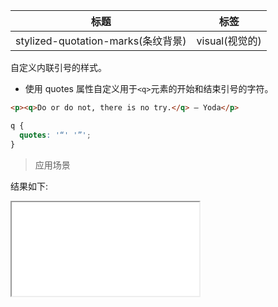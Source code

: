 | 标题                               | 标签           |
| ---------------------------------- | -------------- |
| stylized-quotation-marks(条纹背景) | visual(视觉的) |

自定义内联引号的样式。

- 使用 quotes 属性自定义用于`<q>`元素的开始和结束引号的字符。

```html
<p><q>Do or do not, there is no try.</q> – Yoda</p>
```

```css
q {
  quotes: '“' '”';
}
```

> 应用场景

<div class="code-editor" data-url="codes/css/html/stylized-quotation-marks.html" data-language="html"></div>

结果如下:

<iframe src="codes/css/html/stylized-quotation-marks.html"></iframe>
